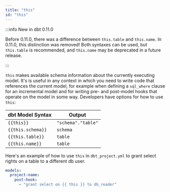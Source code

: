 ```yaml
---
title: "this"
id: "this"
---
```



:::info New in dbt 0.11.0

Before 0.11.0, there was a difference between `this.table` and `this.name`. In 0.11.0, this distinction was removed! Both syntaxes can be used, but `this.table` is recommended, and `this.name` may be deprecated in a future release.

:::

`this` makes available schema information about the currently executing model. It's is useful in any context in which you need to write code that references the current model, for example when defining a `sql_where` clause for an incremental model and for writing pre- and post-model hooks that operate on the model in some way. Developers have options for how to use `this`:

| dbt Model Syntax | Output |
| ---------------- | ------ |
| `{{this}}` | `"schema"."table"` |
| `{{this.schema}}` | `schema` |
| `{{this.table}}` | `table` |
| `{{this.name}}` | `table` |

Here's an example of how to use `this` in `dbt_project.yml` to grant select rights on a table to a different db user.

<File name='example.yml'>

```yaml
models:
  project-name:
    post-hook:
      - "grant select on {{ this }} to db_reader"
```

</File>
